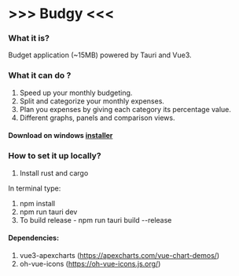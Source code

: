 
# >>> Budgy <<<
###  What it is?

Budget application (~15MB) powered by Tauri and Vue3.

### What it can do ?
1. Speed up your monthly budgeting.
2. Split and categorize your monthly expenses.
3. Plan you expenses by giving each category its percentage value.
4. Different graphs, panels and comparison views.

#### Download on windows [installer](https://drive.google.com/file/d/1xzSbS18SBB97Lnze1oCfEG_pPZAQphGV/view?usp=sharing)

### How to set it up locally?
1. Install rust and cargo

In terminal type:
1. npm install
2. npm run tauri dev
3. To build release - npm run tauri build --release

#### Dependencies:
1. vue3-apexcharts (https://apexcharts.com/vue-chart-demos/)
2. oh-vue-icons (https://oh-vue-icons.js.org/)

